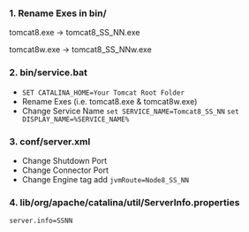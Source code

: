 ### 1. Rename Exes in bin/
tomcat8.exe -> tomcat8_SS_NN.exe

tomcat8w.exe -> tomcat8_SS_NNw.exe

### 2. bin/service.bat
- `SET CATALINA_HOME=Your Tomcat Root Folder`
- Rename Exes (i.e. tomcat8.exe & tomcat8w.exe)
- Change Service Name
  `set SERVICE_NAME=Tomcat8_SS_NN`
  `set DISPLAY_NAME=%SERVICE_NAME%`
 
### 3. conf/server.xml
- Change Shutdown Port
- Change Connector Port
- Change Engine tag add `jvmRoute=Node8_SS_NN`

### 4. lib/org/apache/catalina/util/ServerInfo.properties
`server.info=SSNN`
